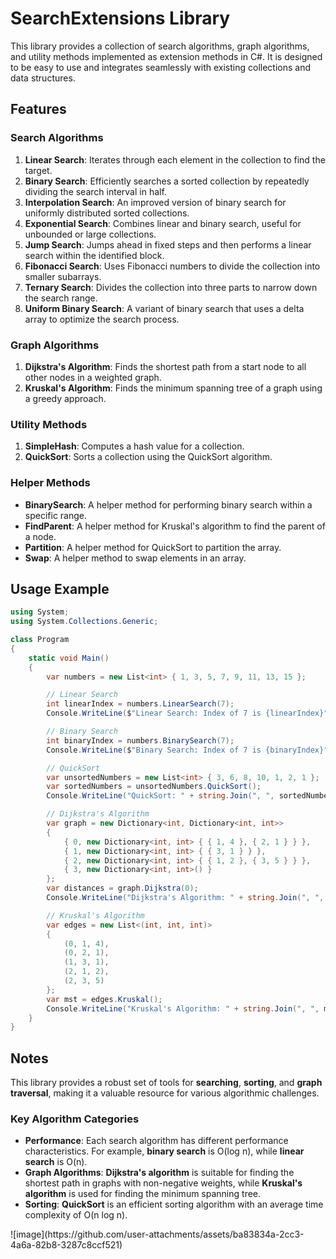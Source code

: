# SearchExtensions Library

This library provides a collection of search algorithms, graph algorithms, and utility methods implemented as extension methods in C#. It is designed to be easy to use and integrates seamlessly with existing collections and data structures.

## Features

### Search Algorithms
1. **Linear Search**: Iterates through each element in the collection to find the target.
2. **Binary Search**: Efficiently searches a sorted collection by repeatedly dividing the search interval in half.
3. **Interpolation Search**: An improved version of binary search for uniformly distributed sorted collections.
4. **Exponential Search**: Combines linear and binary search, useful for unbounded or large collections.
5. **Jump Search**: Jumps ahead in fixed steps and then performs a linear search within the identified block.
6. **Fibonacci Search**: Uses Fibonacci numbers to divide the collection into smaller subarrays.
7. **Ternary Search**: Divides the collection into three parts to narrow down the search range.
8. **Uniform Binary Search**: A variant of binary search that uses a delta array to optimize the search process.

### Graph Algorithms
1. **Dijkstra's Algorithm**: Finds the shortest path from a start node to all other nodes in a weighted graph.
2. **Kruskal's Algorithm**: Finds the minimum spanning tree of a graph using a greedy approach.

### Utility Methods
1. **SimpleHash**: Computes a hash value for a collection.
2. **QuickSort**: Sorts a collection using the QuickSort algorithm.

### Helper Methods
- **BinarySearch**: A helper method for performing binary search within a specific range.
- **FindParent**: A helper method for Kruskal's algorithm to find the parent of a node.
- **Partition**: A helper method for QuickSort to partition the array.
- **Swap**: A helper method to swap elements in an array.

## Usage Example

```csharp
using System;
using System.Collections.Generic;

class Program
{
    static void Main()
    {
        var numbers = new List<int> { 1, 3, 5, 7, 9, 11, 13, 15 };

        // Linear Search
        int linearIndex = numbers.LinearSearch(7);
        Console.WriteLine($"Linear Search: Index of 7 is {linearIndex}");

        // Binary Search
        int binaryIndex = numbers.BinarySearch(7);
        Console.WriteLine($"Binary Search: Index of 7 is {binaryIndex}");

        // QuickSort
        var unsortedNumbers = new List<int> { 3, 6, 8, 10, 1, 2, 1 };
        var sortedNumbers = unsortedNumbers.QuickSort();
        Console.WriteLine("QuickSort: " + string.Join(", ", sortedNumbers));

        // Dijkstra's Algorithm
        var graph = new Dictionary<int, Dictionary<int, int>>
        {
            { 0, new Dictionary<int, int> { { 1, 4 }, { 2, 1 } } },
            { 1, new Dictionary<int, int> { { 3, 1 } } },
            { 2, new Dictionary<int, int> { { 1, 2 }, { 3, 5 } } },
            { 3, new Dictionary<int, int>() }
        };
        var distances = graph.Dijkstra(0);
        Console.WriteLine("Dijkstra's Algorithm: " + string.Join(", ", distances));

        // Kruskal's Algorithm
        var edges = new List<(int, int, int)>
        {
            (0, 1, 4),
            (0, 2, 1),
            (1, 3, 1),
            (2, 1, 2),
            (2, 3, 5)
        };
        var mst = edges.Kruskal();
        Console.WriteLine("Kruskal's Algorithm: " + string.Join(", ", mst));
    }
}
```


<!-- Doc 2 is in language en-US. Optimizing Doc 2 for scanning, using lists and bold where appropriate, but keeping language en-US, and adding id attributes to every HTML element: --><h2 id="xx2uhas">Notes</h2>
<p id="04miu0b">This library provides a robust set of tools for <strong>searching</strong>, <strong>sorting</strong>, and <strong>graph traversal</strong>, making it a valuable resource for various algorithmic challenges.</p>
<h3 id="kqgfk8a">Key Algorithm Categories</h3>
<ul id="kqgfk8a">
<li id="si4m4c"><strong>Performance</strong>: Each search algorithm has different performance characteristics. For example, <strong>binary search</strong> is O(log n), while <strong>linear search</strong> is O(n).</li>
<li id="ayjeqnk"><strong>Graph Algorithms</strong>: <strong>Dijkstra's algorithm</strong> is suitable for finding the shortest path in graphs with non-negative weights, while <strong>Kruskal's algorithm</strong> is used for finding the minimum spanning tree.</li>
<li id="t2ba6pg"><strong>Sorting</strong>: <strong>QuickSort</strong> is an efficient sorting algorithm with an average time complexity of O(n log n).</li>
</ul>
![image](https://github.com/user-attachments/assets/ba83834a-2cc3-4a6a-82b8-3287c8ccf521)
